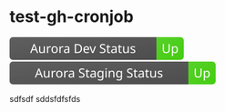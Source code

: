 # test-gh-cronjob

![Dev Status](.status/scale_status_dev_up.svg) ![Staging Status](.status/scale_status_staging_up.svg)


sdfsdf
sddsfdfsfds
